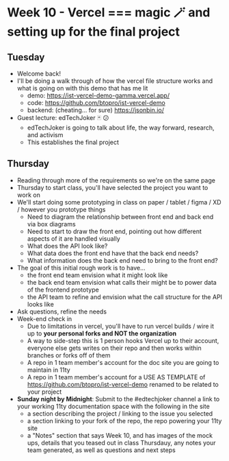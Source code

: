 # Week 10 - Vercel === magic 🪄 and setting up for the final project
## Tuesday
- Welcome back!
- I'll be doing a walk through of how the vercel file structure works and what is going on with this demo that has me lit
  - demo: https://ist-vercel-demo-gamma.vercel.app/
  - code: https://github.com/btopro/ist-vercel-demo
  - backend: (cheating... for sure) https://jsonbin.io/
- Guest lecture: edTechJoker 🃏 😕
  - edTechJoker is going to talk about life, the way forward, research, and activism
  - This establishes the final project

## Thursday
- Reading through more of the requirements so we're on the same page
- Thursday to start class, you'll have selected the project you want to work on
- We'll start doing some prototyping in class on paper / tablet / figma / XD / however you prototype things
  - Need to diagram the relationship between front end and back end via box diagrams
  - Need to start to draw the front end, pointing out how different aspects of it are handled visually
  - What does the API look like?
  - What data does the front end have that the back end needs?
  - What information does the back end need to bring to the front end?
- The goal of this initial rough work is to have...
  - the front end team envision what it might look like
  - the back end team envision what calls their might be to power data of the frontend prototype
  - the API team to refine and envision what the call structure for the API looks like
- Ask questions, refine the needs
- Week-end check in
  - Due to limitations in vercel, you'll have to run vercel builds / wire it up to **your personal forks and NOT the organization**
  - A way to side-step this is 1 person hooks Vercel up to their account, everyone else gets writes on their repo and then works within branches or forks off of them
  - A repo in 1 team member's account for the doc site you are going to maintain in 11ty
  - A repo in 1 team member's account for a USE AS TEMPLATE of https://github.com/btopro/ist-vercel-demo renamed to be related to your project
- **Sunday night by Midnight**: Submit to the #edtechjoker channel a link to your working 11ty documentation space with the following in the site
  - a section describing the project / linking to the issue you selected
  - a section linking to your fork of the repo, the repo powering your 11ty site
  - a "Notes" section that says Week 10, and has images of the mock ups, details that you teased out in class Thursdauy, any notes your team generated, as well as questions and next steps
